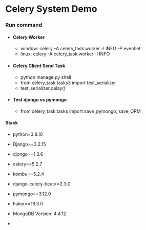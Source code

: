 # Celery System Demo


### Run command
    
- #### Celery Worker
    - window: celery -A celery_task worker -l INFO -P eventlet
    - linux: celery -A celery_task worker -l INFO

- #### Celery Client Send Task

    - python manage.py shell
    - from celery_task.tasks3 import test_serializer
    - test_serializer.delay()
  
- #### Test djongo vs pymongo
    - from celery_task.tasks import save_pymongo, save_ORM


#### Stack
- python=3.8.10
- Django==3.2.15
- djongo==1.3.6
- celery==5.2.7
- kombu==5.2.4
- django-celery-beat==2.3.0
- pymongo==3.12.0

- Faker==19.3.0

- MongoDB Version: 4.4.12
- 